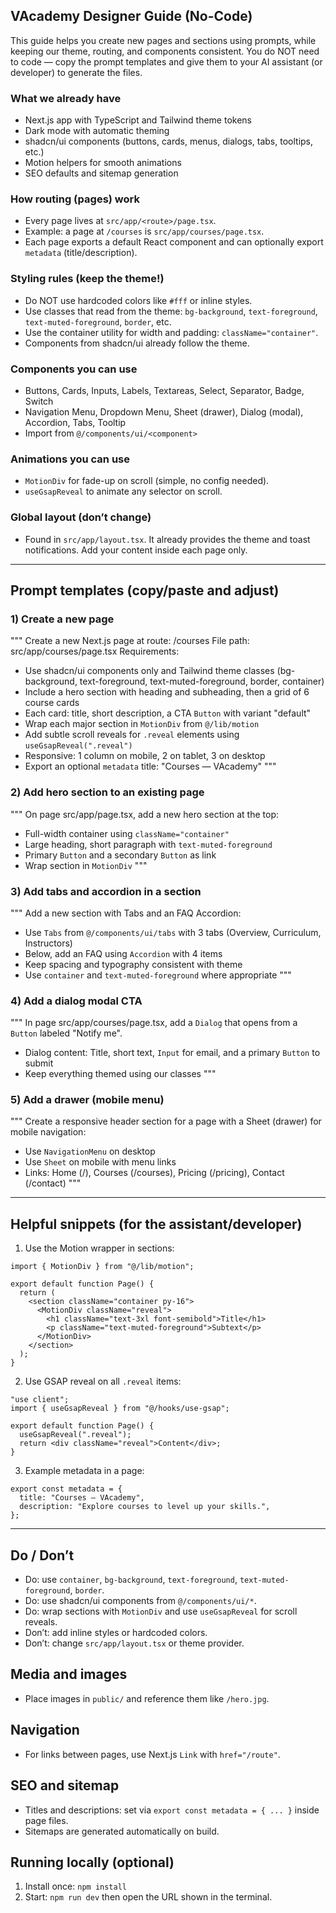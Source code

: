 ## VAcademy Designer Guide (No-Code)

This guide helps you create new pages and sections using prompts, while keeping our theme, routing, and components consistent. You do NOT need to code — copy the prompt templates and give them to your AI assistant (or developer) to generate the files.

### What we already have
- Next.js app with TypeScript and Tailwind theme tokens
- Dark mode with automatic theming
- shadcn/ui components (buttons, cards, menus, dialogs, tabs, tooltips, etc.)
- Motion helpers for smooth animations
- SEO defaults and sitemap generation

### How routing (pages) work
- Every page lives at `src/app/<route>/page.tsx`.
- Example: a page at `/courses` is `src/app/courses/page.tsx`.
- Each page exports a default React component and can optionally export `metadata` (title/description).

### Styling rules (keep the theme!)
- Do NOT use hardcoded colors like `#fff` or inline styles.
- Use classes that read from the theme: `bg-background`, `text-foreground`, `text-muted-foreground`, `border`, etc.
- Use the container utility for width and padding: `className="container"`.
- Components from shadcn/ui already follow the theme.

### Components you can use
- Buttons, Cards, Inputs, Labels, Textareas, Select, Separator, Badge, Switch
- Navigation Menu, Dropdown Menu, Sheet (drawer), Dialog (modal), Accordion, Tabs, Tooltip
- Import from `@/components/ui/<component>`

### Animations you can use
- `MotionDiv` for fade-up on scroll (simple, no config needed).
- `useGsapReveal` to animate any selector on scroll.

### Global layout (don’t change)
- Found in `src/app/layout.tsx`. It already provides the theme and toast notifications. Add your content inside each page only.

---

## Prompt templates (copy/paste and adjust)

### 1) Create a new page
"""
Create a new Next.js page at route: /courses
File path: src/app/courses/page.tsx
Requirements:
- Use shadcn/ui components only and Tailwind theme classes (bg-background, text-foreground, text-muted-foreground, border, container)
- Include a hero section with heading and subheading, then a grid of 6 course cards
- Each card: title, short description, a CTA `Button` with variant "default"
- Wrap each major section in `MotionDiv` from `@/lib/motion`
- Add subtle scroll reveals for `.reveal` elements using `useGsapReveal(".reveal")`
- Responsive: 1 column on mobile, 2 on tablet, 3 on desktop
- Export an optional `metadata` title: "Courses — VAcademy"
"""

### 2) Add hero section to an existing page
"""
On page src/app/page.tsx, add a new hero section at the top:
- Full-width container using `className="container"`
- Large heading, short paragraph with `text-muted-foreground`
- Primary `Button` and a secondary `Button` as link
- Wrap section in `MotionDiv`
"""

### 3) Add tabs and accordion in a section
"""
Add a new section with Tabs and an FAQ Accordion:
- Use `Tabs` from `@/components/ui/tabs` with 3 tabs (Overview, Curriculum, Instructors)
- Below, add an FAQ using `Accordion` with 4 items
- Keep spacing and typography consistent with theme
- Use `container` and `text-muted-foreground` where appropriate
"""

### 4) Add a dialog modal CTA
"""
In page src/app/courses/page.tsx, add a `Dialog` that opens from a `Button` labeled "Notify me".
- Dialog content: Title, short text, `Input` for email, and a primary `Button` to submit
- Keep everything themed using our classes
"""

### 5) Add a drawer (mobile menu)
"""
Create a responsive header section for a page with a Sheet (drawer) for mobile navigation:
- Use `NavigationMenu` on desktop
- Use `Sheet` on mobile with menu links
- Links: Home (/), Courses (/courses), Pricing (/pricing), Contact (/contact)
"""

---

## Helpful snippets (for the assistant/developer)

1) Use the Motion wrapper in sections:
```tsx
import { MotionDiv } from "@/lib/motion";

export default function Page() {
  return (
    <section className="container py-16">
      <MotionDiv className="reveal">
        <h1 className="text-3xl font-semibold">Title</h1>
        <p className="text-muted-foreground">Subtext</p>
      </MotionDiv>
    </section>
  );
}
```

2) Use GSAP reveal on all `.reveal` items:
```tsx
"use client";
import { useGsapReveal } from "@/hooks/use-gsap";

export default function Page() {
  useGsapReveal(".reveal");
  return <div className="reveal">Content</div>;
}
```

3) Example metadata in a page:
```tsx
export const metadata = {
  title: "Courses — VAcademy",
  description: "Explore courses to level up your skills.",
};
```

---

## Do / Don’t
- Do: use `container`, `bg-background`, `text-foreground`, `text-muted-foreground`, `border`.
- Do: use shadcn/ui components from `@/components/ui/*`.
- Do: wrap sections with `MotionDiv` and use `useGsapReveal` for scroll reveals.
- Don’t: add inline styles or hardcoded colors.
- Don’t: change `src/app/layout.tsx` or theme provider.

## Media and images
- Place images in `public/` and reference them like `/hero.jpg`.

## Navigation
- For links between pages, use Next.js `Link` with `href="/route"`.

## SEO and sitemap
- Titles and descriptions: set via `export const metadata = { ... }` inside page files.
- Sitemaps are generated automatically on build.

## Running locally (optional)
1) Install once: `npm install`
2) Start: `npm run dev` then open the URL shown in the terminal.


